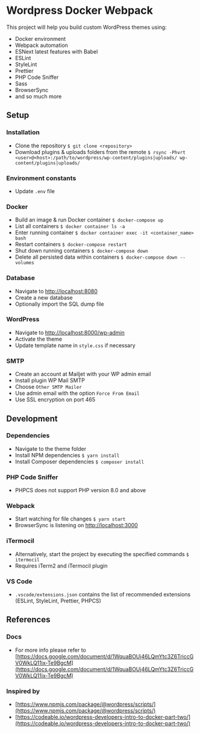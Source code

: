 # Wordpress Docker Webpack

This project will help you build custom WordPress themes using:

- Docker environment
- Webpack automation
- ESNext latest features with Babel
- ESLint
- StyleLint
- Prettier
- PHP Code Sniffer
- Sass
- BrowserSync
- and so much more

## Setup

### Installation

- Clone the repository `$ git clone <repository>`
- Download plugins & uploads folders from the remote `$ rsync -Phvrt <user>@<host>:/path/to/wordpress/wp-content/plugins|uploads/ wp-content/plugins|uploads/`

### Environment constants

- Update `.env` file

### Docker

- Build an image & run Docker container `$ docker-compose up`
- List all containers `$ docker container ls -a`
- Enter running container `$ docker container exec -it <container_name> bash`
- Restart containers `$ docker-compose restart`
- Shut down running containers `$ docker-compose down`
- Delete all persisted data within containers `$ docker-compose down --volumes`

### Database

- Navigate to [http://localhost:8080](http://localhost:8080)
- Create a new database
- Optionally import the SQL dump file

### WordPress

- Navigate to [http://localhost:8000/wp-admin](http://localhost:8000/wp-admin)
- Activate the theme
- Update template name in `style.css` if necessary

### SMTP

- Create an account at Mailjet with your WP admin email
- Install plugin WP Mail SMTP
- Choose `Other SMTP Mailer`
- Use admin email with the option `Force From Email`
- Use SSL encryption on port 465

## Development

### Dependencies

- Navigate to the theme folder
- Install NPM dependencies `$ yarn install`
- Install Composer dependencies `$ composer install`

### PHP Code Sniffer

- PHPCS does not support PHP version 8.0 and above

### Webpack

- Start watching for file changes `$ yarn start`
- BrowserSync is listening on [http://localhost:3000](http://localhost:3000)

### iTermocil

- Alternatively, start the project by executing the specified commands `$ itermocil`
- Requires iTerm2 and iTermocil plugin

### VS Code

- `.vscode/extensions.json` contains the list of recommended extensions (ESLint, StyleLint, Prettier, PHPCS)

## References

### Docs

- For more info please refer to [https://docs.google.com/document/d/1WquaBOUj46LQmYtc3Z6TriccGV0WkLQ11ix-Te9BgcM](https://docs.google.com/document/d/1WquaBOUj46LQmYtc3Z6TriccGV0WkLQ11ix-Te9BgcM)

### Inspired by

- [https://www.npmjs.com/package/@wordpress/scripts/](https://www.npmjs.com/package/@wordpress/scripts/)
- [https://codeable.io/wordpress-developers-intro-to-docker-part-two/](https://codeable.io/wordpress-developers-intro-to-docker-part-two/)
